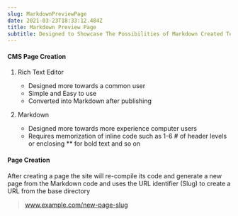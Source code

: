 ```yaml
---
slug: MarkdownPreviewPage
date: 2021-03-23T18:33:12.484Z
title: Markdown Preview Page
subtitle: Designed to Showcase The Possibilities of Markdown Created Text!
---
```

#### CMS Page Creation

1. Rich Text Editor

   * Designed more towards a common user
   * Simple and Easy to use
   * Converted into Markdown after publishing
2. Markdown

   * Designed more towards more experience computer users
   * Requires memorization of inline code such as 1-6 # of header levels or enclosing \*\* for bold text and so on

#### Page Creation

After creating a page the site will re-compile its code and generate a new page from the Markdown code and uses the URL identifier (Slug) to create a URL from the base directory

> www.example.com/new-page-slug
